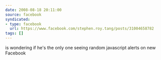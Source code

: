 ```yaml
---
date: 2008-08-18 20:11:00
source: facebook
syndicated:
- type: facebook
  url: https://www.facebook.com/stephen.roy.tang/posts/31004658782
tags: []
---
```


is wondering if he's the only one seeing random javascript alerts on new Facebook